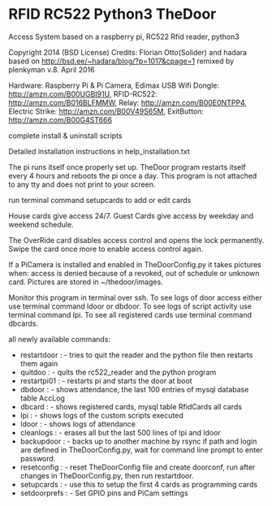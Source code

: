 # RFID RC522 Python3 TheDoor
Access System based on a raspberry pi, RC522 Rfid reader, python3

Copyright 2014 (BSD License) Credits:  Florian Otto(Solider) and hadara
based on http://bsd.ee/~hadara/blog/?p=1017&cpage=1
remixed by plenkyman	v.8. April 2016

Hardware:
Raspberry Pi & Pi Camera,
Edimax USB Wifi Dongle: http://amzn.com/B00UGBI91U,
RFID-RC522: http://amzn.com/B016BLFMMW,
Relay: http://amzn.com/B00E0NTPP4,
Electric Strike: http://amzn.com/B00V49S65M,
ExitButton:  http://amzn.com/B00G4ST666

complete install & uninstall scripts

Detailed installation instructions in help_installation.txt

The pi runs itself once properly set up.
TheDoor program restarts itself every 4 hours and reboots the pi once a day.
This program is not attached to any tty and does not print to your screen.

run terminal command setupcards to add or edit cards

House cards give access 24/7.
Guest Cards give access by weekday and weekend schedule.

The OverRide card disables access control and opens the lock permanently.
Swipe the card once more to enable access control again.

If a PiCamera is installed and enabled in TheDoorConfig.py it takes pictures
when:
access is denied because of a revoked, out of schedule or unknown card.
Pictures are stored in ~/thedoor/images.

Monitor this program in terminal over ssh.
To see logs of door access either use terminal command ldoor or dbdoor.
To see logs of script activity use terminal command lpi.
To see all registered cards use terminal command dbcards.

all newly available commands:

- restartdoor	 : - tries to quit the reader and the python file then restarts
									 them again
- quitdoo	 		 : - quits the rc522_reader and the python program
- restartpi01	 : - restarts pi and starts the door at boot
- dbdoor	 		 : - shows attendance, the last 100 entries of mysql database
							 table AccLog
- dbcard	 		 : - shows registered cards, mysql table RfidCards all cards
- lpi		 			 : - shows logs of the custom scripts executed   
- ldoor				 : - shows logs of attendance
- cleanlogs		 : - erases all but the last 500 lines of lpi and ldoor
- backupdoor	 : - backs up to another machine by rsync if path and login are
									 defined in TheDoorConfig.py, wait for command line prompt
									 to enter password.
- resetconfig	 : - reset TheDoorConfig file and create doorconf, run after
									 changes in TheDoorConfig.py, then run restartdoor.
- setupcards	 : - use this to setup the first 4 cards as programming cards
- setdoorprefs : - Set GPIO pins and PiCam settings

